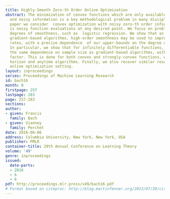 ```yaml
---
title: Highly-Smooth Zero-th Order Online Optimization
abstract: The minimization of convex functions which are only available through partial
  and noisy information is a key methodological problem in many disciplines. In this
  paper we consider  convex optimization with noisy zero-th order information, that
  is noisy function evaluations at any desired point. We focus on problems with high
  degrees of smoothness, such as  logistic regression. We show that as opposed to
  gradient-based algorithms, high-order smoothness may be used to improve estimation
  rates, with a precise dependence  of our upper-bounds on the degree of smoothness.
  In particular, we show that for infinitely differentiable functions, we recover
  the same dependence on sample size as gradient-based algorithms, with an extra dimension-dependent
  factor. This is done for both convex and strongly-convex functions, with finite
  horizon and anytime algorithms. Finally, we also recover similar results in the
  online optimization setting.
layout: inproceedings
series: Proceedings of Machine Learning Research
id: bach16
month: 0
firstpage: 257
lastpage: 283
page: 257-283
sections: 
author:
- given: Francis
  family: Bach
- given: Vianney
  family: Perchet
date: 2016-06-06
address: Columbia University, New York, New York, USA
publisher: PMLR
container-title: 29th Annual Conference on Learning Theory
volume: '49'
genre: inproceedings
issued:
  date-parts:
  - 2016
  - 6
  - 6
pdf: http://proceedings.mlr.press/v49/bach16.pdf
# Format based on citeproc: http://blog.martinfenner.org/2013/07/30/citeproc-yaml-for-bibliographies/
---
```

